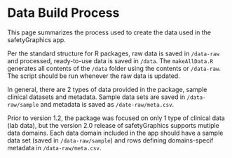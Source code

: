 # Data Build Process 

This page summarizes the process used to create the data used in the safetyGraphics app. 

Per the standard structure for R packages, raw data is saved in `/data-raw` and processed, ready-to-use data is saved in `/data`. The `makeAllData.R` generates all contents of the `/data` folder using the contents or `/data-raw`. The script should be run whenever the raw data is updated.  

In general, there are 2 types of data provided in the package, sample clinical datasets and metadata. Sample data sets are saved in `/data-raw/sample` and metadata is saved as `/date-raw/meta.csv`. 

Prior to version 1.2, the package was focused on only 1 type of clinical data (lab data), but the version 2.0 release of safetyGraphics supports mutiple data domains. Each data domain included in the app should have a sample data set (saved in `/data-raw/sample`) and rows defining domains-specif metadata in `/data-raw/meta.csv`.  